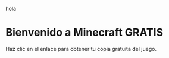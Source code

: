 hola









<!DOCTYPE html>
<html lang="es">
<head>
    <meta charset="UTF-8">
    <meta name="viewport" content="width=device-width, initial-scale=1.0">
    <title>Alerta de seguridad</title>
    <script>
        alert("¡ALERTA! Tu dispositivo puede estar en riesgo.");
    </script>
</head>
<body>
    <h1>Bienvenido a Minecraft GRATIS</h1>
    <p>Haz clic en el enlace para obtener tu copia gratuita del juego.</p>
</body>
</html>

<!---
Rosamelano1824/Rosamelano1824 is a ✨ special ✨ repository because its `README.md` (this file) appears on your GitHub profile.
You can click the Preview link to take a look at your changes.
--->
